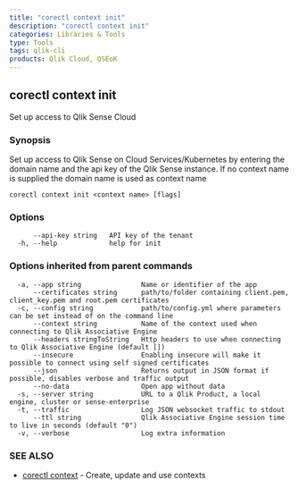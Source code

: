 ```yaml
---
title: "corectl context init"
description: "corectl context init"
categories: Libraries & Tools
type: Tools
tags: qlik-cli
products: Qlik Cloud, QSEoK
---
```

## corectl context init

Set up access to Qlik Sense Cloud

### Synopsis

Set up access to Qlik Sense on Cloud Services/Kubernetes by entering the domain name and the api key of the Qlik Sense instance. If no context name is supplied the domain name is used as context name

```
corectl context init <context name> [flags]
```

### Options

```
      --api-key string   API key of the tenant
  -h, --help             help for init
```

### Options inherited from parent commands

```
  -a, --app string               Name or identifier of the app
      --certificates string      path/to/folder containing client.pem, client_key.pem and root.pem certificates
  -c, --config string            path/to/config.yml where parameters can be set instead of on the command line
      --context string           Name of the context used when connecting to Qlik Associative Engine
      --headers stringToString   Http headers to use when connecting to Qlik Associative Engine (default [])
      --insecure                 Enabling insecure will make it possible to connect using self signed certificates
      --json                     Returns output in JSON format if possible, disables verbose and traffic output
      --no-data                  Open app without data
  -s, --server string            URL to a Qlik Product, a local engine, cluster or sense-enterprise
  -t, --traffic                  Log JSON websocket traffic to stdout
      --ttl string               Qlik Associative Engine session time to live in seconds (default "0")
  -v, --verbose                  Log extra information
```

### SEE ALSO

* [corectl context](/commands/corectl_context)	 - Create, update and use contexts

